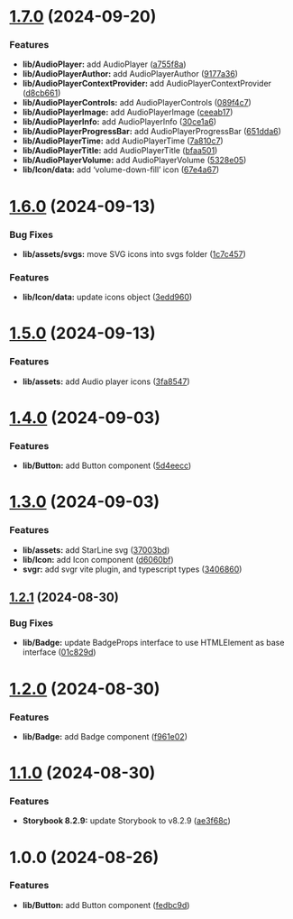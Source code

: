 # [1.7.0](https://github.com/gdominguez210/gdom-ui/compare/v1.6.0...v1.7.0) (2024-09-20)


### Features

* **lib/AudioPlayer:** add AudioPlayer ([a755f8a](https://github.com/gdominguez210/gdom-ui/commit/a755f8a76500b110b792c7465a81139307bde04f))
* **lib/AudioPlayerAuthor:** add AudioPlayerAuthor ([9177a36](https://github.com/gdominguez210/gdom-ui/commit/9177a369f4cf6c4cf8c502279e413d8e8b733965))
* **lib/AudioPlayerContextProvider:** add AudioPlayerContextProvider ([d8cb661](https://github.com/gdominguez210/gdom-ui/commit/d8cb6616b0977e00b31b25de44848672ee88cb1a))
* **lib/AudioPlayerControls:** add AudioPlayerControls ([089f4c7](https://github.com/gdominguez210/gdom-ui/commit/089f4c7d2332118b176c9ead88a27f55a2098e16))
* **lib/AudioPlayerImage:** add AudioPlayerImage ([ceeab17](https://github.com/gdominguez210/gdom-ui/commit/ceeab17f517fdca51be742e0b6ba7e08221a5670))
* **lib/AudioPlayerInfo:** add AudioPlayerInfo ([30ce1a6](https://github.com/gdominguez210/gdom-ui/commit/30ce1a69361697cd169edeed7c28e7c92ef2fd0e))
* **lib/AudioPlayerProgressBar:** add AudioPlayerProgressBar ([651dda6](https://github.com/gdominguez210/gdom-ui/commit/651dda6632a04c040fcdb3edb50d8207976610b4))
* **lib/AudioPlayerTime:** add AudioPlayerTime ([7a810c7](https://github.com/gdominguez210/gdom-ui/commit/7a810c7ae921f8beb6b0b2bff0917c4b012b8a68))
* **lib/AudioPlayerTitle:** add AudioPlayerTitle ([bfaa501](https://github.com/gdominguez210/gdom-ui/commit/bfaa50132cc84e99d057b73e321e9d5727954bad))
* **lib/AudioPlayerVolume:** add AudioPlayerVolume ([5328e05](https://github.com/gdominguez210/gdom-ui/commit/5328e05a19aafef5231765577484dd8fc0b1303c))
* **lib/Icon/data:** add ‘volume-down-fill’ icon ([67e4a67](https://github.com/gdominguez210/gdom-ui/commit/67e4a67e6d55c55e820b7b09351f75985df94d74))

# [1.6.0](https://github.com/gdominguez210/gdom-ui/compare/v1.5.0...v1.6.0) (2024-09-13)


### Bug Fixes

* **lib/assets/svgs:** move SVG icons into svgs folder ([1c7c457](https://github.com/gdominguez210/gdom-ui/commit/1c7c457b1560618e1aa765854bf7af177afa8955))


### Features

* **lib/Icon/data:** update icons object ([3edd960](https://github.com/gdominguez210/gdom-ui/commit/3edd9602395421a62d17d423150ccfc6a989a69c))

# [1.5.0](https://github.com/gdominguez210/gdom-ui/compare/v1.4.0...v1.5.0) (2024-09-13)


### Features

* **lib/assets:** add Audio player icons ([3fa8547](https://github.com/gdominguez210/gdom-ui/commit/3fa85472c950235083d3c3c8b420a839ec637e3d))

# [1.4.0](https://github.com/gdominguez210/gdom-ui/compare/v1.3.0...v1.4.0) (2024-09-03)


### Features

* **lib/Button:** add Button component ([5d4eecc](https://github.com/gdominguez210/gdom-ui/commit/5d4eeccd0ef98026a536870a93f124e18c44bcd4))

# [1.3.0](https://github.com/gdominguez210/gdom-ui/compare/v1.2.1...v1.3.0) (2024-09-03)


### Features

* **lib/assets:** add StarLine svg ([37003bd](https://github.com/gdominguez210/gdom-ui/commit/37003bd62154caf095ec15c7bb17291dd3943e2e))
* **lib/Icon:** add Icon component ([d6060bf](https://github.com/gdominguez210/gdom-ui/commit/d6060bf86da63c7c4cd3b0fb2ceef603a92fed32))
* **svgr:** add svgr vite plugin, and typescript types ([3406860](https://github.com/gdominguez210/gdom-ui/commit/34068606fb97f157f373681d180757181f11664d))

## [1.2.1](https://github.com/gdominguez210/gdom-ui/compare/v1.2.0...v1.2.1) (2024-08-30)


### Bug Fixes

* **lib/Badge:** update BadgeProps interface to use HTMLElement as base interface ([01c829d](https://github.com/gdominguez210/gdom-ui/commit/01c829d6808f13c984188b6ab9739b3aba78359d))

# [1.2.0](https://github.com/gdominguez210/gdom-ui/compare/v1.1.0...v1.2.0) (2024-08-30)


### Features

* **lib/Badge:** add Badge component ([f961e02](https://github.com/gdominguez210/gdom-ui/commit/f961e0235a4958b9058b79f3275af629f2635b08))

# [1.1.0](https://github.com/gdominguez210/gdom-ui/compare/v1.0.0...v1.1.0) (2024-08-30)


### Features

* **Storybook 8.2.9:** update Storybook to v8.2.9 ([ae3f68c](https://github.com/gdominguez210/gdom-ui/commit/ae3f68c69268b4dc076d18a0d61b5771d8bcc666))

# 1.0.0 (2024-08-26)


### Features

* **lib/Button:** add Button component ([fedbc9d](https://github.com/gdominguez210/gdom-ui/commit/fedbc9d35cc8ba6cffee5442bd57f84d97073893))
